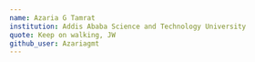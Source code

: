 ```yaml
---
name: Azaria G Tamrat
institution: Addis Ababa Science and Technology University
quote: Keep on walking, JW
github_user: Azariagmt
---
```


